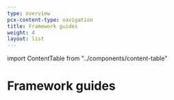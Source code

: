 ```yaml
---
type: overview
pcx-content-type: navigation
title: Framework guides
weight: 4
layout: list
---
```


import ContentTable from "../components/content-table"

# Framework guides

<ContentTable path="framework-guides" />
